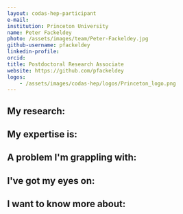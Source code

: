 ```yaml
---
layout: codas-hep-participant
e-mail:
institution: Princeton University
name: Peter Fackeldey
photo: /assets/images/team/Peter-Fackeldey.jpg
github-username: pfackeldey
linkedin-profile:
orcid:
title: Postdoctoral Research Associate
website: https://github.com/pfackeldey
logos:
    - /assets/images/codas-hep/logos/Princeton_logo.png
---
```


## My research:

## My expertise is:

## A problem I'm grappling with:

## I've got my eyes on:

## I want to know more about:
